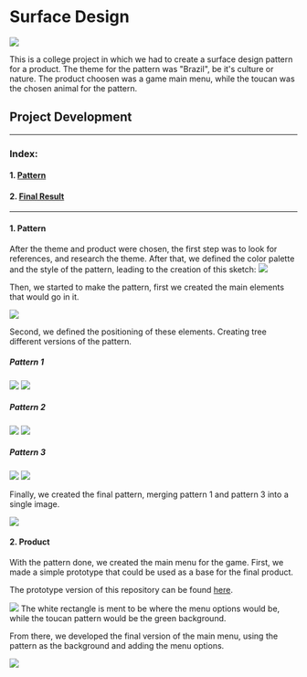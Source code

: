 # Surface Design

<img src="icon.svg"/>

This is a college project in which we had to create a surface design pattern for a product. The theme for the pattern was "Brazil", be it's culture or nature. The product choosen was a game main menu, while the toucan was the chosen animal for the pattern.

## Project Development

 ***
 ### Index:
 #### 1. [Pattern](#pattern)
 #### 2. [Final Result](#product)
 ***

<div id="development"></div>

#### 1. Pattern
After the theme and product were chosen, the first step was to look for references, and research the theme. After that, we defined the color palette and the style of the pattern, leading to the creation of this sketch:
<img src="screenshots/toucanSketch.png"/>

Then, we started to make the pattern, first we created the main elements that would go in it.

<img src="screenshots/elements.png"/>

Second, we defined the positioning of these elements. Creating tree different versions of the pattern.

##### Pattern 1

<img src="screenshots/pattern1_skeleton.png"/> <img src="screenshots/pattern1.png"/>

##### Pattern 2

<img src="screenshots/pattern2_skeleton.png"/> <img src="screenshots/pattern2.png"/>

##### Pattern 3

<img src="screenshots/pattern3_skeleton.png"/> <img src="screenshots/pattern3.png"/>

Finally, we created the final pattern, merging pattern 1 and pattern 3 into a single image.

<img src="screenshots/finalPattern.png"/>

<div id="product"></div>

#### 2. Product
With the pattern done, we created the main menu for the game. First, we made a simple prototype that could be used as a base for the final product.

The prototype version of this repository can be found [here](https://github.com/F3rnDev/Surface-Design/releases/tag/Prototypes).

<img src="screenshots/prototypeMenu.png">
The white rectangle is ment to be where the menu options would be, while the toucan pattern would be the green background.

From there, we developed the final version of the main menu, using the pattern as the background and adding the menu options.

<img src="screenshots/finalMenu.png">



